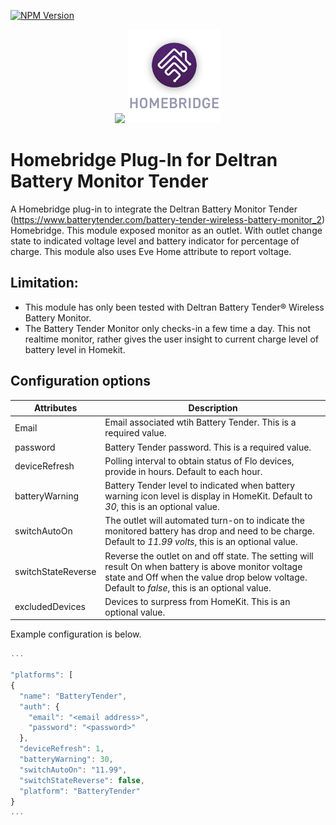 [![NPM Version](https://img.shields.io/npm/v/homebridge-batterytender.svg?style=flat-square)](https://www.npmjs.com/package/homebridge-batterytender)


<p align="center">
<img src="https://www.batterytender.com/Battery%20Tender%20Website%20Images/081-0172.BatteryTender.07.Lifestyle1.jpg?resizeid=12&resizeh=1000&resizew=1000" width="150">
 <img src="https://github.com/homebridge/branding/raw/master/logos/homebridge-wordmark-logo-vertical.png" width="150">



</p>


# Homebridge Plug-In for Deltran Battery Monitor Tender
A Homebridge plug-in to integrate the Deltran Battery Monitor Tender (https://www.batterytender.com/battery-tender-wireless-battery-monitor_2) Homebridge. This module exposed monitor as an outlet. With outlet change state to indicated voltage level and battery indicator for percentage of charge. This module also uses Eve Home attribute to report voltage.

## Limitation:
* This module has only been tested with Deltran Battery Tender® Wireless Battery Monitor.
* The Battery Tender Monitor only checks-in a few time a day.  This not realtime monitor, rather gives the user insight to current charge level of battery level in Homekit.



## Configuration options

| Attributes        | Description                                                                                                              |
| ----------------- | ------------------------------------------------------------------------------------------------------------------------ |
| Email              | Email associated wtih Battery Tender. This is a required value.                    |
| password              | Battery Tender password. This is a required value.                                                                 |
| deviceRefresh        | Polling interval to obtain status of Flo devices, provide in hours. Default to each hour.          |
| batteryWarning          | Battery Tender level to indicated when battery warning icon level is display in HomeKit. Default to <i>30</i>, this is an optional value.                                
| switchAutoOn| The outlet will automated turn-on to indicate the monitored battery has drop and need to be charge.   Default to <i>11.99 volts</i>, this is an optional value.                                                        |
| switchStateReverse | Reverse the outlet on and off state. The setting will result On when battery is above monitor voltage state and Off when the value drop below voltage.  Default to <i>false</i>, this is an optional value.        
| excludedDevices         | Devices to surpress from HomeKit. This is an optional value. | |



Example configuration is below.

```javascript
...

"platforms": [
{
  "name": "BatteryTender",
  "auth": {
    "email": "<email address>",
    "password": "<password>"
  },
  "deviceRefresh": 1,
  "batteryWarning": 30,
  "switchAutoOn": "11.99",
  "switchStateReverse": false,
  "platform": "BatteryTender"
}
...

